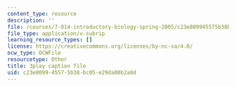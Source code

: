 ```yaml
---
content_type: resource
description: ''
file: /courses/7-014-introductory-biology-spring-2005/c23e809945575b38bc05e29da00b2a8d_fQKMD2iFe5w.vtt
file_type: application/x-subrip
learning_resource_types: []
license: https://creativecommons.org/licenses/by-nc-sa/4.0/
ocw_type: OCWFile
resourcetype: Other
title: 3play caption file
uid: c23e8099-4557-5b38-bc05-e29da00b2a8d
---
```

